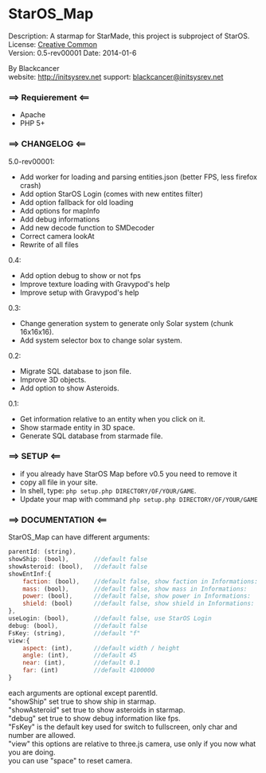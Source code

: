 StarOS_Map
==========

Description: A starmap for StarMade, this project is subproject of StarOS.  
License: [Creative Common](http://creativecommons.org/licenses/by/3.0/legalcode)  
Version: 0.5-rev00001
Date: 2014-01-6

By Blackcancer  
website: http://initsysrev.net
support: blackcancer@initsysrev.net



### ==> Requierement <==
-	Apache
-	PHP 5+

### ==> CHANGELOG <==
5.0-rev00001:
-	Add worker for loading and parsing entities.json (better FPS, less firefox crash)
-	Add option StarOS Login (comes with new entites filter)
-	Add option fallback for old loading
-	Add options for mapInfo
-	Add debug informations
-	Add new decode function to SMDecoder
-	Correct camera lookAt
-	Rewrite of all files

0.4:
-	Add option debug to show or not fps
-	Improve texture loading with Gravypod's help
-	Improve setup with Gravypod's help

0.3:
-	Change generation system to generate only Solar system (chunk 16x16x16).
-	Add system selector box to change solar system.

0.2:
-	Migrate SQL database to json file.
-	Improve 3D objects.
-	Add option to show Asteroids.

0.1:
-	Get information relative to an entity when you click on it.
-	Show starmade entity in 3D space.
-	Generate SQL database from starmade file.



### ==> SETUP <==

-	if you already have StarOS Map before v0.5 you need to remove it
-	copy all file in your site.
-	In shell, type: `php setup.php DIRECTORY/OF/YOUR/GAME`.
-	Update your map with command `php setup.php DIRECTORY/OF/YOUR/GAME`


	
### ==> DOCUMENTATION <==

StarOS_Map can have different arguments:  

```javascript
parentId: (string),
showShip: (bool),		//default false
showAsteroid: (bool),	//default false
showEntInf:{
	faction: (bool),	//default false, show faction in Informations:
	mass: (bool),		//default false, show mass in Informations:
	power: (bool),		//default false, show power in Informations:
	shield: (bool)		//default false, show shield in Informations:
},
useLogin: (bool),		//default false, use StarOS Login
debug: (bool),			//default false
FsKey: (string),		//default "f"
view:{
	aspect: (int),  	//default width / height
	angle: (int),		//default 45
	near: (int),		//default 0.1
	far: (int)			//default 4100000
}
```

each arguments are optional except parentId.  
"showShip" set true to show ship in starmap.  
"showAsteroid" set true to show asteroids in starmap.  
"debug" set true to show debug information like fps.  
"FsKey" is the default key used for switch to fullscreen, only char and number are allowed.  
"view" this options are relative to three.js camera, use only if you now what you are doing.  
you can use "space" to reset camera.  
